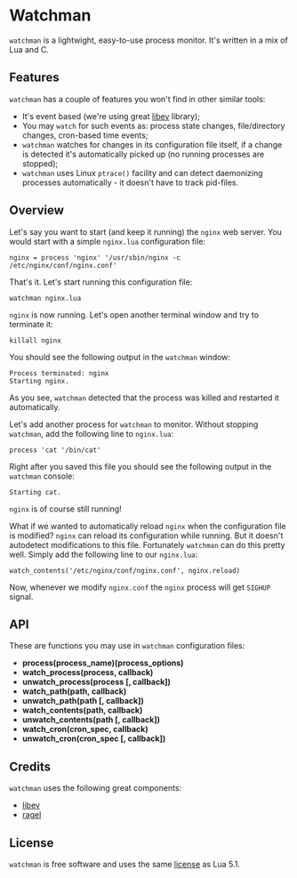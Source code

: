 # Watchman

`watchman` is a lightwight, easy-to-use process monitor. It's written in a mix of Lua and C.


## Features

`watchman` has a couple of features you won't find in other similar tools:

* It's event based (we're using great [libev](http://software.schmorp.de/pkg/libev.html) library);
* You may `watch` for such events as: process state changes, file/directory changes, cron-based time events;
* `watchman` watches for changes in its configuration file itself, if a change is detected it's automatically picked up (no running processes are stopped);
* `watchman` uses Linux `ptrace()` facility and can detect daemonizing processes automatically - it doesn't have to track pid-files.


## Overview

Let's say you want to start (and keep it running) the `nginx` web server. You would start with a simple `nginx.lua` configuration file:

    nginx = process 'nginx' '/usr/sbin/nginx -c /etc/nginx/conf/nginx.conf'

That's it. Let's start running this configuration file:

    watchman nginx.lua

`nginx` is now running. Let's open another terminal window and try to terminate it:

    killall nginx

You should see the following output in the `watchman` window:

    Process terminated: nginx
    Starting nginx.

As you see, `watchman` detected that the process was killed and restarted it automatically.

Let's add another process for `watchman` to monitor. Without stopping `watchman`, add the following line to `nginx.lua`:

    process 'cat '/bin/cat'

Right after you saved this file you should see the following output in the `watchman` console:

    Starting cat.

`nginx` is of course still running!

What if we wanted to automatically reload `nginx` when the configuration file is modified? `nginx` can reload its configuration while running. But it doesn't autodetect modifications to this file. Fortunately `watchman` can do this pretty well. Simply add the following line to our `nginx.lua`:

    watch_contents('/etc/nginx/conf/nginx.conf', nginx.reload)

Now, whenever we modify `nginx.conf` the `nginx` process will get `SIGHUP` signal.


## API

These are functions you may use in `watchman` configuration files:

* **process(process_name)(process_options)**
* **watch_process(process, callback)**
* **unwatch_process(process [, callback])**
* **watch_path(path, callback)**
* **unwatch_path(path [, callback])**
* **watch_contents(path, callback)**
* **unwatch_contents(path [, callback])**
* **watch_cron(cron_spec, callback)**
* **unwatch_cron(cron_spec [, callback])**

## Credits

`watchman` uses the following great components:

* [libev](http://software.schmorp.de/pkg/libev.html)
* [ragel](http://www.complang.org/ragel/)


## License

`watchman` is free software and uses the same [license](http://www.opensource.org/licenses/mit-license.html) as Lua 5.1.
